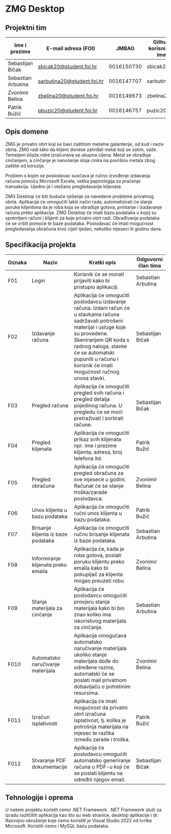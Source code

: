 # ZMG Desktop

## Projektni tim

Ime i prezime | E-mail adresa (FOI) | JMBAG | Github korisničko ime
------------  | ------------------- | ----- | ---------------------
Sebastijan Bičak | sbicak20@student.foi.hr | 0016150730 | sbicak20
Sebastian Arbutina | sarbutina20@student.foi.hr | 0016147707 | sarbutina20
Zvonimir Belina | zbelina20@student.foi.hr | 0016149673 | zbelina20
Patrik Bužić | pbuzic20@student.foi.hr | 0016146757 | puzic20

## Opis domene

ZMG je privatni obrt koji se bavi zaštitom metalne galanterije, od kud i naziv obrta.
ZMG radi tako da klijent donese zahrđali metal koji se zatim, važe. Temeljem kilaže robe izračunava se ukupna cijena. Metal se obrađuje cinčanjem, a cinčanje je nanošenje sloja cinka na površinu metala zbog zaštite od korozije.

Problem s kojim se poslodavac suočava je ručno izvođenje izdavanja računa pomoću Microsoft Excela, velika papirologija za praćenje transakcija. Ujedno je i otežano pregledavanje klijenata.

ZMG Desktop će biti buduće rješenje za navedene probleme privatnog obrta. Aplikacija će omogućiti lakši način rada, automatizirati će slanje poruke klijentima da je roba koja se obrađuje gotova, printanje i izadavanje računa preko aplikacije. ZMG Desktop će imati bazu podataka u kojoj su spremljeni računi i klijenti za koje privatni obrt radi. Obrađivanje podataka će se vršiti pomoće te baze podataka. Poslodavac će imati mogućnost pregledavanja obračuna kroz cijeli tjedan, nekoliko mjeseci ili godinu dana.

## Specifikacija projekta

Oznaka | Naziv | Kratki opis | Odgovorni član tima
------ | ----- | ----------- | -------------------
F01 | Login | Korisnik će se morati prijaviti kako bi pristupio aplikaciji. | Sebastian Arbutina
F02 | Izdavanje računa | Aplikacija će omogućiti poslodavcu izdavanje računa. Izdani račun će u stavkama računa sadržavati potrošeni materijal i usluge koje su provedene. Skeniranjem QR koda s radnog naloga, stavke će se automatski pupuniti u računu i korisnik će imati mogućnost ručnog unosa stavki. | Sebastijan Bičak
F03 | Pregled računa | Aplikacija će omogućiti pregled svih računa i pregled detalja pojedinog računa. U pregledu će se moći pretraživati i sortirati račune. | Sebastijan Bičak
F04 | Pregled klijenata | Aplikacija će omogućiti prikaz svih klijenata npr. ime i prezime klijenta, adresa, broj telefona itd. | Patrik Bužić
F05 | Pregled obračuna | Aplikacija će omogućiti pregled obračuna za sve mjesece u godini. Računat će se stanje troška/zarade poslodavca. | Zvonimir Belina
F06 | Unos klijenta u bazu podataka| Aplikacija će omogućiti ručni unos klijenta u bazu podataka.  | Patrik Bužić
F07 | Brisanje klijenta iz baze podataka  | Aplikacija će omogućiti ručno brisanje klijenata iz baze podataka. | Sebastian Arbutina
F08 | Informiranje klijenata preko emaila | Aplikacija će, kada je roba gotova, poslati poruku klijentu preko emaila kako bi pokupljač za klijenta mogao preuzeti robu | Zvonimir Belina
F09 | Stanje materijala za cinčanje | Aplikacija će poslodavcu omogućiti provjeru stanja materijala kako bi bio znao koliko ima iskoristivog materijala za cinčanje. | Sebastian Arbutina
F010 | Automatsko naručivanje materijala | Aplikacija omogućava automatsko naručivanje materijala ukoliko stanje materijala dođe do određene razine, automatski će se poslati mail privatnom dobavljaču o potrebnim resursima. | Zvonimir Belina
F011 | Izračun isplativosti | Aplikacija će imati mogućnost da privatni obrt izračuna isplativost, tj. kolika je potrošnja materijala na mjesec te razlika između zarade i troška. | Patrik Bužić
F012 | Stvaranje PDF dokumentacije | Aplikacija će poslodavcu omogućiti automatsko generiranje računa u PDF-u koji će se poslati klijentu na određni njegov email. | Sebastijan Bičak

## Tehnologije i oprema
U našem projektu koristit ćemo .NET Framework. .NET Framework služi za izradu različitih aplikacija kao što su web stranice, desktop aplikacije i dr. Razvojno okruženje koje ćemo koristiti je Visual Studio 2022 od tvrtke Microsoft. Koristiti ćemo i MySQL bazu podataka.

